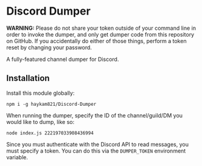 # Discord Dumper

**WARNING:** Please do not share your token outside of your command line in order to invoke the dumper, and only get dumper code from this repository on GitHub. If you accidentally do either of those things, perform a token reset by changing your password.

A fully-featured channel dumper for Discord.

## Installation

Install this module globally:

	npm i -g haykam821/Discord-Dumper

When running the dumper, specify the ID of the channel/guild/DM you would like to dump, like so:

    node index.js 222197033908436994

Since you must authenticate with the Discord API to read messages, you must specify a token. You can do this via the `DUMPER_TOKEN` environment variable.
